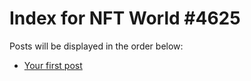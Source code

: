 # Index for NFT World #4625
Posts will be displayed in the order below:

- [Your first post](./001-first.md)

